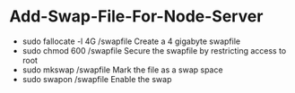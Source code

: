 # Add-Swap-File-For-Node-Server

* sudo fallocate -l 4G /swapfile Create a 4 gigabyte swapfile
* sudo chmod 600 /swapfile Secure the swapfile by restricting access to root
* sudo mkswap /swapfile Mark the file as a swap space
* sudo swapon /swapfile Enable the swap
